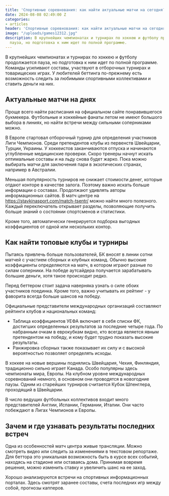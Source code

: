 ```yaml
---
title: 'Спортивные соревнования: как найти актуальные матчи на сегодня?'
date: 2024-08-08 02:49:00 Z
categories:
- articles
header: 'Спортивные соревнования: как найти актуальные матчи на сегодня?'
image: "/uploads/games12312.jpg"
description: В крупнейших чемпионатах и турнирах по хоккею и футболу продолжается
  пауза, но подготовка к ним идет по полной программе.
---
```


<p>В крупнейших чемпионатах и турнирах по хоккею и футболу продолжается пауза, но подготовка к ним идет по полной программе. Команды усиливают составы, участвуют в отборочных турнирах и товарищеских играх. У любителей беттинга по-прежнему есть возможность следить за любимыми спортивными коллективами и ставить деньги на них.</p>
<h2>Актуальные матчи на днях</h2>
<p>Проще всего найти расписания на официальном сайте понравившегося букмекера. Футбольные и хоккейные фанаты летом не имеют большого выбора в линиях, но найти встречи между сильными соперниками можно.</p>
<p>В Европе стартовал отборочный турнир для определения участников Лиги Чемпионов. Среди претендентов клубы из первенств Швейцарии, Турции, Украины. У хоккеистов заканчиваются отпуска и начинаются углубленные медицинские проверки. Скоро тренеры начнут искать оптимальные составы и на льду снова будет жарко. Пока можно выбирать матчи для заключения пари в экзотических странах, например в Австралии.</p>
<p>Меньшая популярность турниров не снижает стоимости денег, которые отдают конторе в качестве залога. Поэтому важно искать больше информации о составах. Продолжают удивлять авторы информационных сайтов. В матч центре на <a href="https://stavkinasport.com/match-tsentr/">https://stavkinasport.com/match-tsentr/</a> можно найти много полезного. Каждый переключатель открывает разделы, позволяющие получить больше знаний о состоянии спортсменов и статистики.</p>
<p>Кроме того, автоматически генерируется подборка выгодных коэффициентов от одной или нескольких контор.</p>
<h2>Как найти топовые клубы и турниры</h2>
<p>Пытаясь привлечь больше пользователей, БК вносят в линии сотни матчей с участием сборных и клубных команд. Обычно высокие коэффициенты определяются на матч, в котором играют разные по силам соперники. На победе аутсайдера получается зарабатывать большие деньги, хотя такое происходит редко.</p>
<p>Перед беттером стоит задача наверняка узнать о силе обоих участников поединка. Кроме того, важно учитывать их рейтинг - у фаворита всегда больше шансов на победу.</p>
<p>Официальные представители международных организаций составляют рейтинги клубов и национальных команд:</p>
<ul>
<li>Таблица коэффициентов УЕФА включает в себя списки ФК, достигших определенных результатов за последние четыре года. По набранным очкам в еврокубкам видно, кто всегда является явным претендентом на победу, и кому будет трудно показать высокие результаты.</li>
<li>Ранжировка сборных также показывает их силу и с высокой вероятностью позволяет определять исходы.</li>
</ul>
<p>В хоккее на новые вершины поднялись Швейцария, Чехия, Финляндия, традиционно сильно играет Канада. Особо популярны здесь чемпионаты мира, Европы. На клубном уровне международных соревнований немного, в основном они проводятся в новогодние паузы. Одним из старейших турниров считается Кубок Шпенглера, проходящий в Швейцарии.</p>
<p>В число ведущих футбольных коллективов входит много представителей Англии, Испании, Германии, Италии. Они часто побеждают в Лигах Чемпионов и Европы.&nbsp;</p>
<h2>Зачем и где узнавать результаты последних встреч</h2>
<p>Одна из особенностей матч центра живые трансляции. Можно смотреть видео или следить за изменениями в текстовом репортаже. Для беттора это уникальная возможность быть в курсе всех событий, находясь на стадионе или оставаясь дома. Принимая вовремя решения, можно изменить ставку и увеличить шанс на ее заход.</p>
<p>Хорошо анализируются встречи на спортивных информационных порталах. Здесь смотрят заранее составы, счета последних игр между собой, прогнозы капперов.</p>
